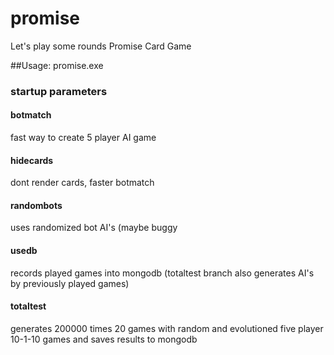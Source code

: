 # promise
Let's play some rounds Promise Card Game

##Usage:
promise.exe

### startup parameters
#### botmatch
fast way to create 5 player AI game

#### hidecards
dont render cards, faster botmatch

#### randombots
uses randomized bot AI's (maybe buggy

#### usedb
records played games into mongodb
(totaltest branch also generates AI's by previously played games)

#### totaltest
generates 200000 times 20 games with random and evolutioned five player 10-1-10 games and saves results to mongodb
